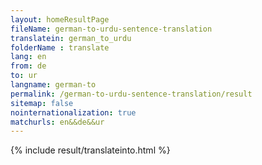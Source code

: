 ```yaml
---
layout: homeResultPage
fileName: german-to-urdu-sentence-translation
translatein: german_to_urdu
folderName : translate
lang: en
from: de
to: ur
langname: german-to
permalink: /german-to-urdu-sentence-translation/result
sitemap: false
nointernationalization: true
matchurls: en&&de&&ur
---
```

{% include result/translateinto.html %}

<script src="/js/result/translation.js" data-foldername="{{page.folderName}}" data-lang="{{page.lang}}"></script>
